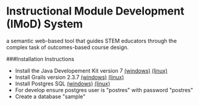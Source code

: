 Instructional Module Development (IMoD) System
====

a semantic web-based tool that guides STEM educators through the complex task of outcomes-based course design.

###Installation Instructions
* Install the Java Developement Kit version 7 [(windows)](http://www.oracle.com/technetwork/java/javase/downloads/jdk8-downloads-2133151.html) [(linux)](http://openjdk.java.net/install/)
* Install Grails version 2.3.7 [(windows)](http://grails.org/doc/latest/guide/gettingStarted.html#requirements) [(linux)](http://gvmtool.net/)
* Install Postgres SQL [(windows)](http://www.postgresql.org/download/windows/) [(linux)](https://help.ubuntu.com/community/PostgreSQL)
* For develop ensure postgres user is "postres" with password "postres"
* Create a database "sample"